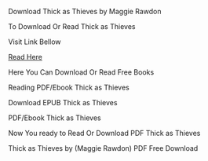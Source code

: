 Download Thick as Thieves by Maggie Rawdon

To Download Or Read Thick as Thieves

Visit Link Bellow

[Read Here](https://mobionlines.web.app/dust/203495751-thick-as-thieves)

Here You Can Download Or Read Free Books

Reading PDF/Ebook Thick as Thieves

Download EPUB Thick as Thieves

PDF/Ebook Thick as Thieves

Now You ready to Read Or Download PDF Thick as Thieves

Thick as Thieves by (Maggie Rawdon) PDF Free Download
